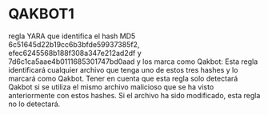 # QAKBOT1
regla YARA que identifica el hash MD5 6c51645d22b19cc6b3bfde59937385f2, efec6245568b188f308a347e212ad2df y 7d6c1ca5aae4b0111685301747bd0aad y los marca como Qakbot:
Esta regla identificará cualquier archivo que tenga uno de estos tres hashes y lo marcará como Qakbot. 
Tener en cuenta que esta regla solo detectará Qakbot si se utiliza el mismo archivo malicioso que se ha visto anteriormente con estos hashes. 
Si el archivo ha sido modificado, esta regla no lo detectará.
